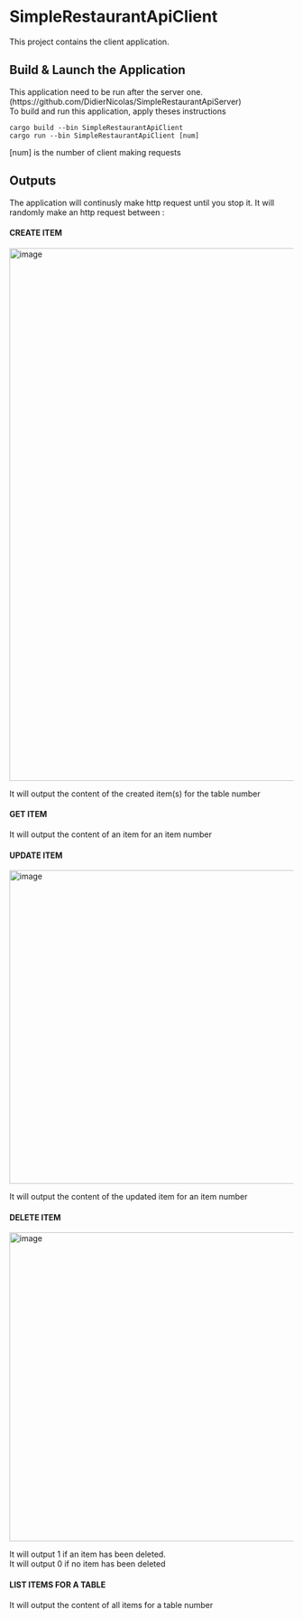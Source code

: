 # SimpleRestaurantApiClient

<p>This project contains the client application.</p>

<h2>Build & Launch the Application</h2>
<p>This application need to be run after the server one. (https://github.com/DidierNicolas/SimpleRestaurantApiServer)<br>
To build and run this application, apply theses instructions</p>
<code>cargo build --bin SimpleRestaurantApiClient </code><br>
<code>cargo run --bin SimpleRestaurantApiClient [num]</code>

<p>[num] is the number of client making requests</p>

<h2>Outputs</h2>
The application will continusly make http request until you stop it.
It will randomly make an http request between :
<h4>CREATE ITEM</h4>
<img width="943" alt="image" src="https://user-images.githubusercontent.com/19792149/168812477-d281db1b-abe5-4aa5-9577-43f83b419693.png">
<p>It will output the content of the created item(s) for the table number</p>

<h4>GET ITEM</h4>


<p>It will output the content of an item for an item number</p>

<h4>UPDATE ITEM</h4>
<img width="555" alt="image" src="https://user-images.githubusercontent.com/19792149/168948625-9ecc821d-0c84-4986-bbc4-f9c85a5cf23c.png">
<p>It will output the content of the updated item for an item number</p>

<h4>DELETE ITEM</h4>
<img width="547" alt="image" src="https://user-images.githubusercontent.com/19792149/168948545-c53fadc3-cecd-426a-828c-cc58c6a3991a.png">
<p>It will output 1 if an item has been deleted. <br> It will output 0 if no item has been deleted</p>

<h4>LIST ITEMS FOR A TABLE</h4>


<p>It will output the content of all items for a table number</p>


